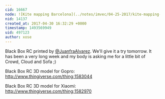 ```yaml
---
cid: 16667
node: ![Kite mapping Barcelona](../notes/imvec/04-25-2017/kite-mapping-barcelona)
nid: 14137
created_at: 2017-04-30 16:32:29 +0000
timestamp: 1493569949
uid: 497123
author: xose
---
```


Black Box RC printed by [@JuanfraAlvarez](/profile/JuanfraAlvarez). We'll give it a try tomorrow. It has been a very long week and my body is asking me for a little bit of Crowd, Cloud and Sofa ;) 

Black Box RC 3D model for Gopro: http://www.thingiverse.com/thing:1583044

Black Box RC 3D model for Xiaomi: http://www.thingiverse.com/thing:1582970